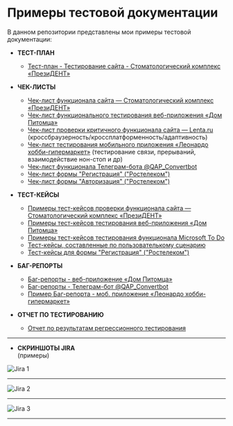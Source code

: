 # Примеры тестовой документации
В данном репозитории представлены мои примеры тестовой документации:

* **ТЕСТ-ПЛАН**
    * [Тест-план - Тестирование сайта - Стоматологический комплекс «ПрезиДЕНТ»](https://github.com/Elena-Belova/Test-Documentation/blob/4d3c19bb6ceb155fe1dbc7ed12891ea534d1417f/%D0%A2%D0%B5%D1%81%D1%82%20%D0%9F%D0%BB%D0%B0%D0%BD%20(%D0%9F%D1%80%D0%B5%D0%B7%D0%B8%D0%B4%D0%B5%D0%BD%D1%82).pdf)


* **ЧЕК-ЛИСТЫ**
  * [Чек-лист функционала сайта — Стоматологический комплекс «ПрезиДЕНТ»](https://github.com/Elena-Belova/Test-Documentation/blob/4d3c19bb6ceb155fe1dbc7ed12891ea534d1417f/%D0%A7%D0%B5%D0%BA-%D0%9B%D0%B8%D1%81%D1%82%20(%D0%9F%D1%80%D0%B5%D0%B7%D0%B8%D0%B4%D0%B5%D0%BD%D1%82).pdf)
  * [Чек-лист функционального тестирования веб-приложения «Дом Питомца»](https://github.com/Elena-Belova/Project-Pet-Home/blob/e20ef296b56ec7b0d501868990427581a9d8e2ad/1.%20%D0%9F%D1%80%D0%BE%D0%B5%D0%BA%D1%82.%20%D0%94%D0%BE%D0%BC%20%D0%9F%D0%B8%D1%82%D0%BE%D0%BC%D1%86%D0%B0%20%D0%A7%D0%B5%D0%BA-%D0%BB%D0%B8%D1%81%D1%82%20%E2%84%961%2C%202.pdf)
  * [Чек-лист проверки критичного функционала сайта — Lenta.ru](https://github.com/Elena-Belova/Test-Documentation/blob/4d3c19bb6ceb155fe1dbc7ed12891ea534d1417f/%D0%A7%D0%B5%D0%BA-%D0%9B%D0%B8%D1%81%D1%82%20(%D0%9B%D0%B5%D0%BD%D1%82%D0%B0).pdf)<br>(кроссбраузерность/кроссплатформенность/адаптивность)
  * [Чек-лист тестирования мобильного приложения «Леонардо хобби-гипермаркет»](https://github.com/Elena-Belova/Test-Documentation/blob/4d3c19bb6ceb155fe1dbc7ed12891ea534d1417f/%D0%A7%D0%B5%D0%BA-%D0%9B%D0%B8%D1%81%D1%82%20(%D0%9B%D0%B5%D0%BE%D0%BD%D0%B0%D1%80%D0%B4%D0%BE%20%D0%BC%D0%BE%D0%B1%D0%B8%D0%BB).pdf) (тестирование связи, прерываний, взаимодействие нон-стоп и др)
  * [Чек-лист функционала Телеграм-бота @QAP_Convertbot](https://github.com/Elena-Belova/Test-Documentation/blob/4d3c19bb6ceb155fe1dbc7ed12891ea534d1417f/%D0%A7%D0%B5%D0%BA-%D0%BB%D0%B8%D1%81%D1%82%20(%D0%91%D0%BE%D1%82).pdf)
  * [Чек-лист формы "Регистрация" ("Ростелеком")](https://github.com/Elena-Belova/Project-Rostelecom/blob/a6a4e4cbf823ca4d0a7fc695a1bf45627b30bcfe/%D0%A7%D0%B5%D0%BA-%D0%BB%D0%B8%D1%81%D1%82%20%E2%84%961%20%D0%A0%D0%B5%D0%B3%D0%B8%D1%81%D1%82%D1%80%D0%B0%D1%86%D0%B8%D1%8F%20(%D0%A0%D0%BE%D1%81%D1%82%D0%B5%D0%BB%D0%B5%D0%BA%D0%BE%D0%BC).pdf)
  * [Чек-лист формы "Авторизация" ("Ростелеком")](https://github.com/Elena-Belova/Project-Rostelecom/blob/a6a4e4cbf823ca4d0a7fc695a1bf45627b30bcfe/%D0%A7%D0%B5%D0%BA-%D0%BB%D0%B8%D1%81%D1%82%20%E2%84%96%202%20%D0%90%D0%B2%D1%82%D0%BE%D1%80%D0%B8%D0%B7%D0%B0%D1%86%D0%B8%D1%8F%20(%D0%A0%D0%BE%D1%81%D1%82%D0%B5%D0%BB%D0%B5%D0%BA%D0%BE%D0%BC).pdf)


* **ТЕСТ-КЕЙСЫ**
  * [Примеры тест-кейсов проверки функционала сайта — Стоматологический комплекс «ПрезиДЕНТ»](https://github.com/Elena-Belova/Test-Documentation/blob/4d3c19bb6ceb155fe1dbc7ed12891ea534d1417f/%D0%A2%D0%B5%D1%81%D1%82-%D0%9A%D0%B5%D0%B9%D1%81%D1%8B%20%D0%9F%D1%80%D0%B8%D0%BC%D0%B5%D1%80%D1%8B%20(%D0%9F%D1%80%D0%B5%D0%B7%D0%B8%D0%B4%D0%B5%D0%BD%D1%82).pdf)
  * [Примеры тест-кейсов тестирования веб-приложения «Дом Питомца»](https://github.com/Elena-Belova/Project-Pet-Home/blob/e20ef296b56ec7b0d501868990427581a9d8e2ad/5.%20%D0%9F%D1%80%D0%BE%D0%B5%D0%BA%D1%82.%20%D0%94%D0%BE%D0%BC%20%D0%9F%D0%B8%D1%82%D0%BE%D0%BC%D1%86%D0%B0%20%D0%A2%D0%B5%D1%81%D1%82-%D0%BA%D0%B5%D0%B9%D1%81%D1%8B.pdf)
  * [Примеры тест-кейсов тестирования функционала Microsoft To Do](https://github.com/Elena-Belova/Test-Documentation/blob/4d3c19bb6ceb155fe1dbc7ed12891ea534d1417f/%D0%A2%D0%B5%D1%81%D1%82-%D0%9A%D0%B5%D0%B9%D1%81%D1%8B%20(Microsoft%20To%20Do).pdf)
  * [Тест-кейсы, составленные по пользователькому сценарию](https://github.com/Elena-Belova/Test-Design/blob/f3c7ead78af4abd93d5ba706c0f8dfa74b0748ec/%D0%9F%D0%BE%D0%BB%D1%8C%D0%B7%D0%BE%D0%B2%D0%B0%D1%82%D0%B5%D0%BB%D1%8C%D1%81%D0%BA%D0%B8%D0%B9%20%D1%81%D1%86%D0%B5%D0%BD%D0%B0%D1%80%D0%B8%D0%B9.pdf)
  * [Тест-кейсы для формы "Регистрация" ("Ростелеком")](https://github.com/Elena-Belova/Project-Rostelecom/blob/a6a4e4cbf823ca4d0a7fc695a1bf45627b30bcfe/%D0%A2%D0%B5%D1%81%D1%82-%D0%BA%D0%B5%D0%B9%D1%81%D1%8B%20%D0%A0%D0%B5%D0%B3%D0%B8%D1%81%D1%82%D1%80%D0%B0%D1%86%D0%B8%D1%8F%20(%D0%A0%D0%BE%D1%81%D1%82%D0%B5%D0%BB%D0%B5%D0%BA%D0%BE%D0%BC).pdf)


* **БАГ-РЕПОРТЫ**
  * [Баг-репорты - веб-приложение «Дом Питомца»](https://github.com/Elena-Belova/Project-Pet-Home/blob/e20ef296b56ec7b0d501868990427581a9d8e2ad/4.%20%D0%9F%D1%80%D0%BE%D0%B5%D0%BA%D1%82.%20%D0%94%D0%BE%D0%BC%20%D0%9F%D0%B8%D1%82%D0%BE%D0%BC%D1%86%D0%B0%20%D0%91%D0%B0%D0%B3-%D1%80%D0%B5%D0%BF%D0%BE%D1%80%D1%82%D1%8B.pdf)
  * [Баг-репорты - Телеграм-бот @QAP_Convertbot](https://github.com/Elena-Belova/Test-Documentation/blob/4d3c19bb6ceb155fe1dbc7ed12891ea534d1417f/%D0%91%D0%B0%D0%B3%D0%B8%20(%D0%91%D0%BE%D1%82).pdf)
  * [Пример Баг-репорта - моб. приложение «Леонардо хобби-гипермаркет»](https://github.com/Elena-Belova/Test-Documentation/blob/4d3c19bb6ceb155fe1dbc7ed12891ea534d1417f/%D0%91%D0%B0%D0%B3-%D0%BF%D1%80%D0%B8%D0%BC%D0%B5%D1%80%20(%D0%9B%D0%B5%D0%BE%D0%BD%D0%B0%D1%80%D0%B4%D0%BE).pdf)
  

* **ОТЧЕТ ПО ТЕСТИРОВАНИЮ**
  * [Отчет по результатам регрессионного тестирования](https://github.com/Elena-Belova/Test-Documentation/blob/4d3c19bb6ceb155fe1dbc7ed12891ea534d1417f/%D0%9E%D1%82%D1%87%D0%B5%D1%82%20%D0%BF%D0%BE%20%D1%82%D0%B5%D1%81%D1%82%D0%B8%D1%80%D0%BE%D0%B2%D0%B0%D0%BD%D0%B8%D1%8E.pdf)
<hr>

* **СКРИНШОТЫ JIRA**<br>(примеры)
  
![Jira 1](https://github.com/Elena-Belova/Test-Documentation/assets/148638077/bc9c70dd-914d-42dc-b69a-b9dd1fdfde82)
<hr>

![Jira 2](https://github.com/Elena-Belova/Test-Documentation/assets/148638077/cdac2b42-fbc0-4e46-8959-6cdf858917e3)
<hr>

![Jira 3](https://github.com/Elena-Belova/Test-Documentation/assets/148638077/7a70b2cc-483b-4800-bb6f-cf533730c552)

<hr>
